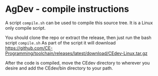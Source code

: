 # AgDev - compile instructions

A script ```compile.sh``` can be used to compile this source tree.
It is a Linux only compile script. 

You should clone the repo or extract the release, then just run the bash script `compile.sh`
As part of the script it will download https://github.com/CE-Programming/toolchain/releases/latest/download/CEdev-Linux.tar.gz

After the code is compiled, move the CEdev directory to wherever you desire and add the CEdev/bin directory to your path.

